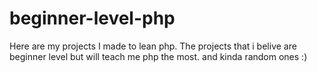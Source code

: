 # beginner-level-php
Here are my projects I made to lean php. The projects that i belive are beginner level but will teach me php the most. and kinda random ones :)
